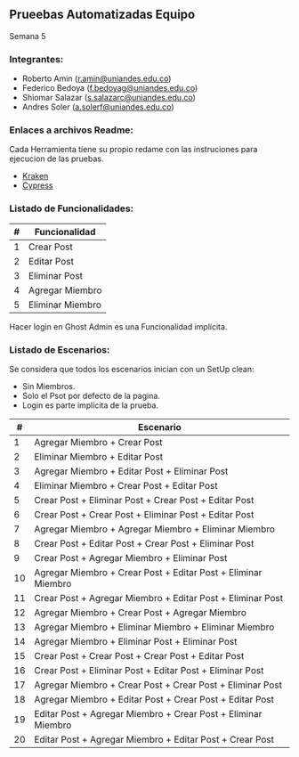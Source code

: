 ## Prueebas Automatizadas Equipo #
Semana 5
### Integrantes:
- Roberto Amin (r.amin@uniandes.edu.co)
- Federico Bedoya (f.bedoyag@uniandes.edu.co)
- Shiomar Salazar (s.salazarc@uniandes.edu.co)
- Andres Soler (a.solerf@uniandes.edu.co)

### Enlaces a archivos Readme:
Cada Herramienta tiene su propio redame con las instruciones para ejecucion de las pruebas.
- [Kraken]()
- [Cypress]()


### Listado de Funcionalidades:
| # | Funcionalidad |
|---|---------------|
| 1 | Crear Post |
| 2 | Editar Post |
| 3 | Eliminar Post |
| 4 | Agregar Miembro |
| 5 | Eliminar Miembro |

Hacer login en Ghost Admin es una Funcionalidad implícita.

### Listado de Escenarios:
Se considera que todos los escenarios inician con un SetUp clean:
- Sin Miembros.
- Solo el Psot por defecto de la pagina.
- Login es parte implícita de la prueba.

| #  | Escenario |
|----|-----------|
| 1  | Agregar Miembro + Crear Post |
| 2  | Eliminar Miembro + Editar Post |
| 3  | Agregar Miembro + Editar Post + Eliminar Post |
| 4  | Eliminar Miembro + Crear Post + Editar Post |
| 5  | Crear Post + Eliminar Post + Crear Post + Editar Post |
| 6  | Crear Post + Crear Post  + Eliminar Post + Editar Post |
| 7  | Agregar Miembro +  Agregar Miembro + Eliminar Miembro |
| 8  | Crear Post + Editar Post + Crear Post + Eliminar Post |
| 9  | Crear Post + Agregar Miembro + Eliminar Post |
| 10 | Agregar Miembro + Crear Post + Editar Post + Eliminar Miembro |
| 11 | Crear Post + Agregar Miembro + Editar Post + Eliminar Post  |
| 12 | Agregar Miembro + Crear Post + Agregar Miembro |
| 13 | Agregar Miembro + Eliminar Miembro + Eliminar Miembro |
| 14 | Agregar Miembro + Eliminar Post + Eliminar Post |
| 15 | Crear Post + Crear Post + Crear Post + Editar Post |
| 16 | Crear Post + Eliminar Post +  Editar Post + Eliminar Post |
| 17 | Agregar Miembro + Crear Post + Crear Post + Eliminar Post |
| 18 | Agregar Miembro + Editar Post + Crear Post + Editar Post |
| 19 | Editar Post + Agregar Miembro + Crear Post + Eliminar Miembro |
| 20 | Editar Post + Agregar Miembro + Editar Post + Crear Post |
